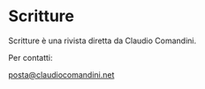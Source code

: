 # Scritture

Scritture &egrave;  una rivista diretta da Claudio Comandini.



Per contatti:


posta@claudiocomandini.net



